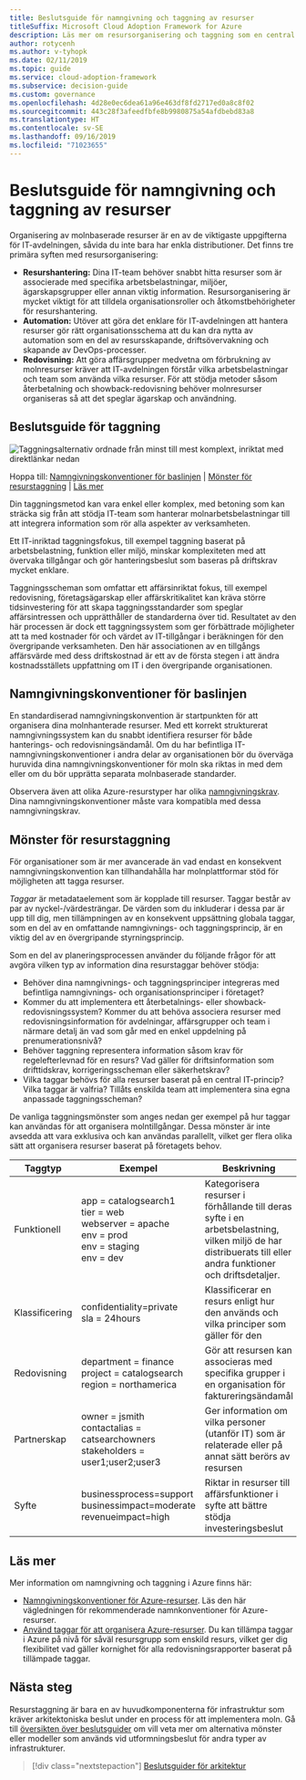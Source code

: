 ```yaml
---
title: Beslutsguide för namngivning och taggning av resurser
titleSuffix: Microsoft Cloud Adoption Framework for Azure
description: Läs mer om resursorganisering och taggning som en central tjänst i Azure-migreringar.
author: rotycenh
ms.author: v-tyhopk
ms.date: 02/11/2019
ms.topic: guide
ms.service: cloud-adoption-framework
ms.subservice: decision-guide
ms.custom: governance
ms.openlocfilehash: 4d28e0ec6dea61a96e463df8fd2717ed0a8c8f02
ms.sourcegitcommit: 443c28f3afeedfbfe8b9980875a54afdbebd83a8
ms.translationtype: HT
ms.contentlocale: sv-SE
ms.lasthandoff: 09/16/2019
ms.locfileid: "71023655"
---
```

# <a name="resource-naming-and-tagging-decision-guide"></a>Beslutsguide för namngivning och taggning av resurser

Organisering av molnbaserade resurser är en av de viktigaste uppgifterna för IT-avdelningen, såvida du inte bara har enkla distributioner. Det finns tre primära syften med resursorganisering:

- **Resurshantering:** Dina IT-team behöver snabbt hitta resurser som är associerade med specifika arbetsbelastningar, miljöer, ägarskapsgrupper eller annan viktig information. Resursorganisering är mycket viktigt för att tilldela organisationsroller och åtkomstbehörigheter för resurshantering.
- **Automation:** Utöver att göra det enklare för IT-avdelningen att hantera resurser gör rätt organisationsschema att du kan dra nytta av automation som en del av resursskapande, driftsövervakning och skapande av DevOps-processer.
- **Redovisning:** Att göra affärsgrupper medvetna om förbrukning av molnresurser kräver att IT-avdelningen förstår vilka arbetsbelastningar och team som använda vilka resurser. För att stödja metoder såsom återbetalning och showback-redovisning behöver molnresurser organiseras så att det speglar ägarskap och användning.

## <a name="tagging-decision-guide"></a>Beslutsguide för taggning

![Taggningsalternativ ordnade från minst till mest komplext, inriktat med direktlänkar nedan](../../_images/decision-guides/decision-guide-resource-tagging.png)

Hoppa till: [Namngivningskonventioner för baslinjen](#baseline-naming-conventions) | [Mönster för resurstaggning](#resource-tagging-patterns) | [Läs mer](#learn-more)

Din taggningsmetod kan vara enkel eller komplex, med betoning som kan sträcka sig från att stödja IT-team som hanterar molnarbetsbelastningar till att integrera information som rör alla aspekter av verksamheten.

Ett IT-inriktad taggningsfokus, till exempel taggning baserat på arbetsbelastning, funktion eller miljö, minskar komplexiteten med att övervaka tillgångar och gör hanteringsbeslut som baseras på driftskrav mycket enklare.

Taggningsscheman som omfattar ett affärsinriktat fokus, till exempel redovisning, företagsägarskap eller affärskritikalitet kan kräva större tidsinvestering för att skapa taggningsstandarder som speglar affärsintressen och upprätthåller de standarderna över tid. Resultatet av den här processen är dock ett taggningssystem som ger förbättrade möjligheter att ta med kostnader för och värdet av IT-tillgångar i beräkningen för den övergripande verksamheten. Den här associationen av en tillgångs affärsvärde med dess driftskostnad är ett av de första stegen i att ändra kostnadsställets uppfattning om IT i den övergripande organisationen.

## <a name="baseline-naming-conventions"></a>Namngivningskonventioner för baslinjen

En standardiserad namngivningskonvention är startpunkten för att organisera dina molnhanterade resurser. Med ett korrekt strukturerat namngivningssystem kan du snabbt identifiera resurser för både hanterings- och redovisningsändamål. Om du har befintliga IT-namngivningskonventioner i andra delar av organisationen bör du överväga huruvida dina namngivningskonventioner för moln ska riktas in med dem eller om du bör upprätta separata molnbaserade standarder.

Observera även att olika Azure-resurstyper har olika [namngivningskrav](https://docs.microsoft.com/azure/architecture/best-practices/naming-conventions#naming-rules-and-restrictions). Dina namngivningskonventioner måste vara kompatibla med dessa namngivningskrav.

## <a name="resource-tagging-patterns"></a>Mönster för resurstaggning

För organisationer som är mer avancerade än vad endast en konsekvent namngivningskonvention kan tillhandahålla har molnplattformar stöd för möjligheten att tagga resurser.

*Taggar* är metadataelement som är kopplade till resurser. Taggar består av par av nyckel-/värdesträngar. De värden som du inkluderar i dessa par är upp till dig, men tillämpningen av en konsekvent uppsättning globala taggar, som en del av en omfattande namngivnings- och taggningsprincip, är en viktig del av en övergripande styrningsprincip.

Som en del av planeringsprocessen använder du följande frågor för att avgöra vilken typ av information dina resurstaggar behöver stödja:

- Behöver dina namngivnings- och taggningsprinciper integreras med befintliga namngivnings- och organisationsprinciper i företaget?
- Kommer du att implementera ett återbetalnings- eller showback-redovisningssystem? Kommer du att behöva associera resurser med redovisningsinformation för avdelningar, affärsgrupper och team i närmare detalj än vad som går med en enkel uppdelning på prenumerationsnivå?
- Behöver taggning representera information såsom krav för regelefterlevnad för en resurs? Vad gäller för driftsinformation som drifttidskrav, korrigeringsscheman eller säkerhetskrav?
- Vilka taggar behövs för alla resurser baserat på en central IT-princip? Vilka taggar är valfria? Tillåts enskilda team att implementera sina egna anpassade taggningsscheman?

De vanliga taggningsmönster som anges nedan ger exempel på hur taggar kan användas för att organisera molntillgångar. Dessa mönster är inte avsedda att vara exklusiva och kan användas parallellt, vilket ger flera olika sätt att organisera resurser baserat på företagets behov.

<!-- markdownlint-disable MD033 -->

| Taggtyp | Exempel | Beskrivning |
|-----|-----|-----|
| Funktionell            | app = catalogsearch1 <br/>tier = web <br/>webserver = apache<br/>env = prod <br/>env = staging <br/>env = dev                 | Kategorisera resurser i förhållande till deras syfte i en arbetsbelastning, vilken miljö de har distribuerats till eller andra funktioner och driftsdetaljer.                                 |
| Klassificering        | confidentiality=private<br/>sla = 24hours                                 | Klassificerar en resurs enligt hur den används och vilka principer som gäller för den                               |
| Redovisning            | department = finance <br/>project = catalogsearch <br/>region = northamerica | Gör att resursen kan associeras med specifika grupper i en organisation för faktureringsändamål |
| Partnerskap           | owner = jsmith <br/>contactalias = catsearchowners<br/>stakeholders = user1;user2;user3<br/>                       | Ger information om vilka personer (utanför IT) som är relaterade eller på annat sätt berörs av resursen                      |
| Syfte               | businessprocess=support<br/>businessimpact=moderate<br/>revenueimpact=high   | Riktar in resurser till affärsfunktioner i syfte att bättre stödja investeringsbeslut  |

<!-- markdownlint-enable MD033 -->

## <a name="learn-more"></a>Läs mer

Mer information om namngivning och taggning i Azure finns här:

- [Namngivningskonventioner för Azure-resurser](https://docs.microsoft.com/azure/architecture/best-practices/naming-conventions). Läs den här vägledningen för rekommenderade namnkonventioner för Azure-resurser.
- [Använd taggar för att organisera Azure-resurser](https://docs.microsoft.com/azure/azure-resource-manager/resource-group-using-tags?toc=/azure/billing/TOC.json). Du kan tillämpa taggar i Azure på nivå för såväl resursgrupp som enskild resurs, vilket ger dig flexibilitet vad gäller kornighet för alla redovisningsrapporter baserat på tillämpade taggar.

## <a name="next-steps"></a>Nästa steg

Resurstaggning är bara en av huvudkomponenterna för infrastruktur som kräver arkitektoniska beslut under en process för att implementera moln. Gå till [översikten över beslutsguider](../index.md) om vill veta mer om alternativa mönster eller modeller som används vid utformningsbeslut för andra typer av infrastrukturer.

> [!div class="nextstepaction"]
> [Beslutsguider för arkitektur](../index.md)
